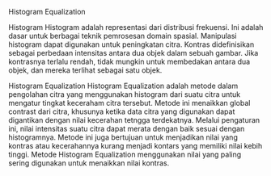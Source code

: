 Histogram Equalization

Histogram
Histogram adalah representasi dari distribusi frekuensi. Ini adalah dasar untuk berbagai teknik pemrosesan domain spasial. Manipulasi histogram dapat digunakan untuk peningkatan citra. Kontras didefinisikan sebagai perbedaan intensitas antara dua objek dalam sebuah gambar. Jika kontrasnya terlalu rendah, tidak mungkin untuk membedakan antara dua objek, dan mereka terlihat sebagai satu objek.

Histogram Equalization
Histogram Equalization adalah metode dalam pengolahan citra yang menggunakan histogram dari suatu citra untuk mengatur tingkat keceraham citra tersebut. Metode ini menaikkan global contrast dari citra, khusunya ketika data citra yang digunakan dapat digantikan dengan nilai kecerahan tetngga terdekatnya. Melalui pengaturan ini, nilai intensitas suatu citra dapat merata dengan baik sesuai dengan histogramnya. Metode ini juga bertujuan untuk menjadikan nilai yang kontras atau kecerahannya kurang menjadi kontars yang memiliki nilai kebih tinggi. Metode Histogram Equalization menggunakan nilai yang paling sering digunakan untuk menaikkan nilai kontras. 



